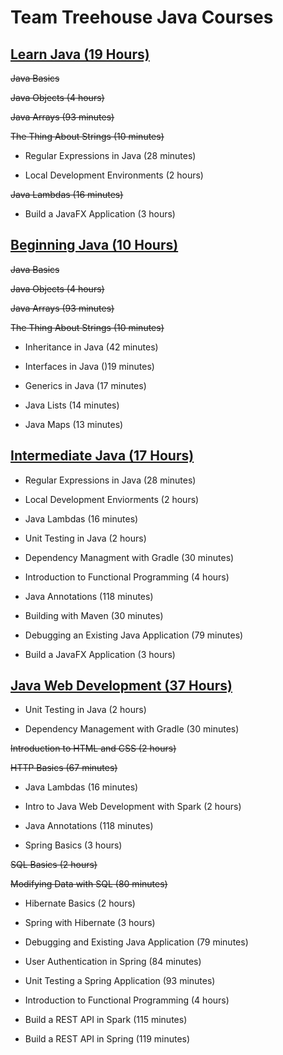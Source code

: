 # **Team Treehouse Java Courses**

## **[Learn Java (19 Hours)](https://teamtreehouse.com/tracks/learn-java)**

~~Java Basics~~

~~Java Objects (4 hours)~~

~~Java Arrays (93 minutes)~~

~~The Thing About Strings (10 minutes)~~

- Regular Expressions in Java (28 minutes)

- Local Development Environments (2 hours)

~~Java Lambdas (16 minutes)~~

- Build a JavaFX Application (3 hours)

## **[Beginning Java (10 Hours)](https://teamtreehouse.com/tracks/beginning-java)**

~~Java Basics~~

~~Java Objects (4 hours)~~

~~Java Arrays (93 minutes)~~

~~The Thing About Strings (10 minutes)~~

- Inheritance in Java (42 minutes)

- Interfaces in Java ()19 minutes)

- Generics in Java (17 minutes)

- Java Lists (14 minutes)

- Java Maps (13 minutes)

## **[Intermediate Java (17 Hours)](https://teamtreehouse.com/tracks/intermediate-java)**

- Regular Expressions in Java (28 minutes)

- Local Development Enviorments (2 hours)

- Java Lambdas (16 minutes)

- Unit Testing in Java (2 hours)

- Dependency Managment with Gradle (30 minutes)

- Introduction to Functional Programming (4 hours)

- Java Annotations (118 minutes)

- Building with Maven (30 minutes)

- Debugging an Existing Java Application (79 minutes)

- Build a JavaFX Application (3 hours)

## **[Java Web Development (37 Hours)](https://teamtreehouse.com/tracks/java-web-development)**

- Unit Testing in Java (2 hours)

- Dependency Management with Gradle (30 minutes)

~~Introduction to HTML and CSS (2 hours)~~

~~HTTP Basics (67 minutes)~~

- Java Lambdas (16 minutes)

- Intro to Java Web Development with Spark (2 hours)

- Java Annotations (118 minutes)

- Spring Basics (3 hours)

~~SQL Basics (2 hours)~~

~~Modifying Data with SQL (80 minutes)~~

- Hibernate Basics (2 hours)

- Spring with Hibernate (3 hours)

- Debugging and Existing Java Application (79 minutes)

- User Authentication in Spring (84 minutes)

- Unit Testing a Spring Application (93 minutes)

- Introduction to Functional Programming (4 hours)

- Build a REST API in Spark (115 minutes)

- Build a REST API in Spring (119 minutes)